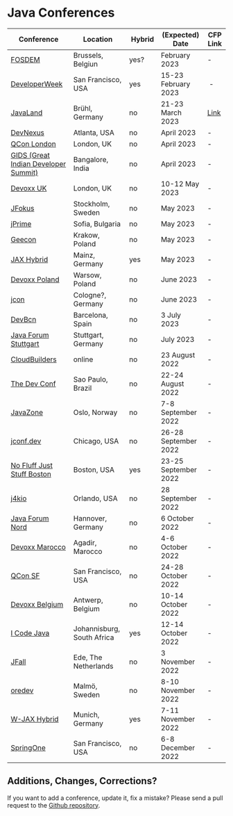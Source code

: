 # Java Conferences

| Conference | Location | Hybrid | (Expected) Date | CFP Link |
| --- | --- | --- | --- | --- |
| [FOSDEM](https://fosdem.org) | Brussels, Belgiun | yes? | February 2023 | - | 
| [DeveloperWeek](https://www.developerweek.com) | San Francisco, USA | yes | 15-23 February 2023 | - |
| [JavaLand](https://www.javaland.eu) | Brühl, Germany | no | 21-23 March 2023 | [Link](https://shop.doag.org/events/javaland/cfp) |
| [DevNexus](https://devnexus.com) | Atlanta, USA | no | April 2023 | - |
| [QCon London](https://qconlondon.com) | London, UK | no | April 2023 | - |
| [GIDS (Great Indian Developer Summit)](https://developersummit.com) | Bangalore, India | no | April 2023 | - |
| [Devoxx UK](https://www.devoxx.co.uk) | London, UK | no | 10-12 May 2023 | - |
| [JFokus](https://www.jfokus.se) | Stockholm, Sweden | no | May 2023 | - |
| [jPrime](https://jprime.io) | Sofia, Bulgaria | no | May 2023 | - |
| [Geecon](https://www.geecon.org) | Krakow, Poland | no | May 2023 | - |
| [JAX Hybrid](https://jax.de/mainz) | Mainz, Germany | yes | May 2023 | - |
| [Devoxx Poland](https://devoxx.pl) | Warsow, Poland | no | June 2023 | - |
| [jcon](https://jcon.one) | Cologne?, Germany | no | June 2023 | - |
| [DevBcn](https://devbcn.com) | Barcelona, Spain | no | 3 July 2023 | - |
| [Java Forum Stuttgart](https://www.java-forum-stuttgart.de) | Stuttgart, Germany | no | July 2023 | - |
| [CloudBuilders](https://www.cloud-builders.tech) | online | no | 23 August 2022 | - |
| [The Dev Conf](https://thedevconf.com) | Sao Paulo, Brazil | no | 22-24 August 2022 | - |
| [JavaZone](https://2022.javazone.no) | Oslo, Norway | no | 7-8 September 2022 | - |
| [jconf.dev](https://2022.jconf.dev) | Chicago, USA | no | 26-28 September 2022 | - |
| [No Fluff Just Stuff Boston](https://nofluffjuststuff.com/boston) | Boston, USA | yes | 23-25 September 2022 | - |
| [j4kio](https://www.j4k.io) | Orlando, USA | no | 28 September 2022 | - |
| [Java Forum Nord](https://javaforumnord.de) | Hannover, Germany | no | 6 October 2022 | - |
| [Devoxx Marocco](https://devoxx.ma) | Agadir, Marocco | no | 4-6 October 2022 | - |
| [QCon SF](https://qconsf.com) | San Francisco, USA | no | 24-28 October 2022 | - |
| [Devoxx Belgium](https://devoxx.be) | Antwerp, Belgium | no | 10-14  October 2022 | - |
| [I Code Java](https://j-sa.co) | Johannisburg, South Africa | yes | 12-14 October 2022 | - |
| [JFall](https://jfall.nl) | Ede, The Netherlands | no | 3 November 2022 | - |
| [oredev](https://oredev.org) | Malmö, Sweden | no | 8-10 November 2022 | - |
| [W-JAX Hybrid](https://jax.de/muenchen) | Munich, Germany | yes | 7-11 November 2022 | - |
| [SpringOne](https://springone.io) | San Francisco, USA | no | 6-8 December 2022 | - |

## Additions, Changes, Corrections?

If you want to add a conference, update it, fix a mistake? Please send a pull request to the [Github repository](https://github.com/javaconferences/javaconferences.github.io/).
